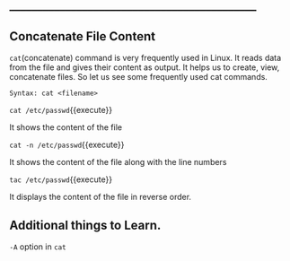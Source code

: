 ## ____________________________________________

## Concatenate File Content

`cat`(concatenate) command is very frequently used in Linux. It reads data from the file and gives their content as output. It helps us to create, view, concatenate files. So let us see some frequently used cat commands.

`Syntax: cat <filename>`

`cat /etc/passwd`{{execute}} 

It shows the content of the file

`cat -n /etc/passwd`{{execute}} 

It shows the content of the file along with the line numbers

`tac /etc/passwd`{{execute}} 

It displays the content of the file in reverse order.


## Additional things to Learn.

`-A` option in `cat `